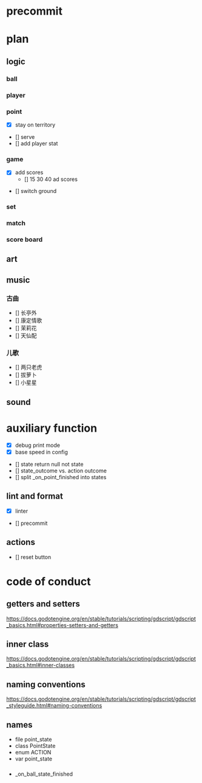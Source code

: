 # precommit

# plan
## logic
### ball
### player
### point
- [x] stay on territory
- [] serve
- [] add player stat

### game
- [x] add scores
	- [] 15 30 40 ad scores
- [] switch ground
### set
### match

### score board

## art

## music
### 古曲
- [] 长亭外
- [] 康定情歌
- [] 茉莉花
- [] 天仙配
### 儿歌
- [] 两只老虎
- [] 拔萝卜
- [] 小星星

## sound

# auxiliary function
- [X] debug print mode
- [X] base speed in config
- [] state return null not state
- [] state_outcome vs. action outcome
- [] split _on_point_finished into states


## lint and format
- [x] linter
- [] precommit


## actions

- [] reset button

# code of conduct

## getters and setters
https://docs.godotengine.org/en/stable/tutorials/scripting/gdscript/gdscript_basics.html#properties-setters-and-getters
## inner class
https://docs.godotengine.org/en/stable/tutorials/scripting/gdscript/gdscript_basics.html#inner-classes
## naming conventions
https://docs.godotengine.org/en/stable/tutorials/scripting/gdscript/gdscript_styleguide.html#naming-conventions

## names
- file point_state
- class PointState
- enum ACTION
- var point_state

###
- _on_ball_state_finished